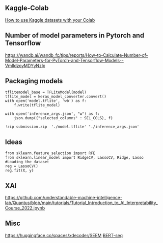 

## Kaggle-Colab
[How to use Kaggle datasets with your Colab](Kaggle2Colab.ipynb)

## Number of model parameters in Pytorch and Tensorflow

https://wandb.ai/wandb_fc/tips/reports/How-to-Calculate-Number-of-Model-Parameters-for-PyTorch-and-Tensorflow-Models--VmlldzoyMDYyNzIx

## Packaging models

```
tflitemodel_base = TFLiteModel(model)
tflite_model = keras_model_converter.convert()
with open('model.tflite', 'wb') as f:
    f.write(tflite_model)
    
with open('inference_args.json', "w") as f:
    json.dump({"selected_columns" : SEL_COLS}, f)
    
!zip submission.zip  './model.tflite' './inference_args.json'
```

## Ideas

```
from sklearn.feature_selection import RFE
from sklearn.linear_model import RidgeCV, LassoCV, Ridge, Lasso #Loading the dataset
reg = LassoCV()
reg.fit(X, y)
```
## XAI

https://github.com/understandable-machine-intelligence-lab/Quantus/blob/main/tutorials/Tutorial_Introduction_to_AI_Interpretability_Course_2022.ipynb

## Misc

https://huggingface.co/spaces/xdecoder/SEEM
[BERT-seq](https://www.ncbi.nlm.nih.gov/pmc/articles/PMC9028677/)
